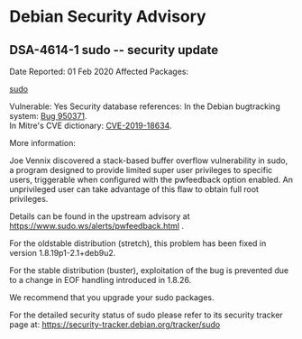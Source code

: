 
Debian Security Advisory
========================


DSA-4614-1 sudo -- security update
----------------------------------



Date Reported:
01 Feb 2020
Affected Packages:

[sudo](https://packages.debian.org/src:sudo)

Vulnerable:
Yes
Security database references:
In the Debian bugtracking system: [Bug 950371](https://bugs.debian.org/cgi-bin/bugreport.cgi?bug=950371).  
In Mitre's CVE dictionary: [CVE-2019-18634](https://security-tracker.debian.org/tracker/CVE-2019-18634).  

More information:

Joe Vennix discovered a stack-based buffer overflow vulnerability in
sudo, a program designed to provide limited super user privileges to
specific users, triggerable when configured with the pwfeedback option
enabled. An unprivileged user can take advantage of this flaw to obtain
full root privileges.


Details can be found in the upstream advisory at
<https://www.sudo.ws/alerts/pwfeedback.html> .


For the oldstable distribution (stretch), this problem has been fixed
in version 1.8.19p1-2.1+deb9u2.


For the stable distribution (buster), exploitation of the bug is
prevented due to a change in EOF handling introduced in 1.8.26.


We recommend that you upgrade your sudo packages.


For the detailed security status of sudo please refer to its security
tracker page at:
<https://security-tracker.debian.org/tracker/sudo>





